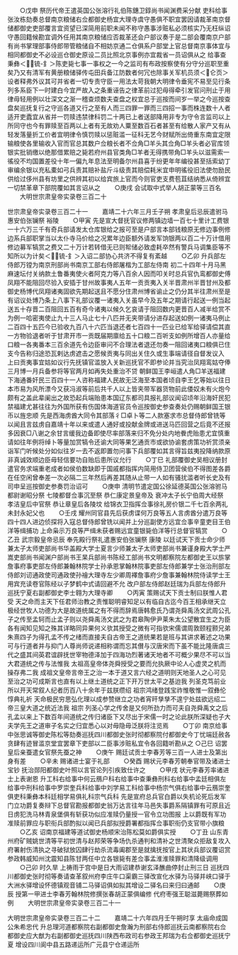 <!-- { "loadSidebar": true } -->
　　○戊申  祭历代帝王遣英国公张溶行礼伯陈鏸卫錞尚书闻渊费采分献  吏科给事张汝栋劾奏总督南京粮储右佥都御史杨宜大理寺虞守愚俱不职宜罢因请裁革南京督储都御史吏部覆言宜资望已深简用前职未闻不称守愚事涉赃私必须核实乃无枉纵诏守愚回籍候勘宜调外任用其南京粮储应否裁革还会户部议奏于是二部会覆南京户部有尚书掌理部事侍郎带管粮储自不相妨京通二仓俱系户部堂上官总督南京事体宜与相同都御史不必设巡仓御史原设二员比照北京事例亦宜裁省一员诏俱从之  给事查秉彝＜锍-釒＞陈吏毙七事一事权之一今之监司有布政按察使有分守分巡职至重矣乃又有清军有黄册粮储驿传屯田兵备江防数者何冗也除事关军机员须＜仑页＞设者释弗外议其可并省者一切专责守臣一用法太苛我朝大明律令垂宪不易至见行条列多系臣下一时建白今宜严故入之条重诬告之律革前过犯毋得牵引发官问刑止于用律毋轻用例以壮深文之渐一稽查烦数夫查盘之权宜总于巡按而间岁一举之今巡按查盘矣巡抚复行之守巡各道又行之至有人而三四罪一罪而三四招一事而株连数十人者适开吏蠹宜从省并一罚赎违禁律科罚二十两已上者送部降用非专为守令言监司以上所同守也今有罪赎至百两以上者有无故劝人粟至数百石者甚至有给散人家产又有从轻发落量折工价者宜明律令慎罚赎以惩赃滥一征科无艺今财赋所出倚重东南宜定限输粮使各里输收入官而官总其数户佥粮长者不佥角□羊头其佥角□羊头者必官库领银实批销缴以绝那借累赔之毙若府州县官类角□羊者无得携带角□羊头以滋需索一徭役不均国置差役十年一偏九年息法至明备尔州县喜于纷更年年编役甚至括索幼丁审编余银以充私橐如弓兵责其赔补盐斤斗级责其赔偿耗米宜申明徭役旧法使勿励民  供给过侈州县有坊里之供辨其初以给宾旅上官而今则官吏支费苞苴结纳悉从倚辨宜一切禁革章下部院覆如其言诏从之
　　○庚戌  会试取中式举人胡正蒙等三百名
　　大明世宗肃皇帝实录卷三百二十


世宗肃皇帝实录卷三百二十一
　　嘉靖二十六年三月壬子朔  孝肃皇后忌辰遣驸马惠安伯张镧祭  裕陵
　　○甲寅  先是宣大督抚官议修两镇边墙一百七十里计工费银一十六万三千有奇兵部请发太仓库银给之报可至是户部言本部钱粮原无修边事例修边系兵部职掌当以太仆寺马价给之况累年边臣额外请发军饷银两以百二十万计借用修边募军犒赏之费又二十万计若转借无已则帤储必致虚耗卒然有警兵马调集臣等不知所以为计矣＜锍-釒＞入诏二部协心共济不得复有紊越
　　○乙卯  升兵部左侍郎万镗为南京刑部尚书南京工部右侍郎屠楷为工部左侍南  初二十四年十月马黑麻速坛付关纳款土鲁番夷使火者阿克力等八百余人因而叩关时总兵官仇鸾都御史傅凤翔不能阻回尽验入安插于甘州故事夷人五年一贡贡夷入关半晋肃州半晋甘州及都御史杨博代凤翔诸夷固欲先期起送且不愿分住肃州博省谕止之仍分其半往肃州至是有诏议处博乃条上八事下礼部议覆一诸夷入关虽早今及五年之期请行起送一例当起送五十存晋二百阻回五百有奇今诸夷以候久乞哀请于阻回数内更晋百人减半给赏不为例一哈密夷使止九十三人马止七十八匹并无夹带请分进存起送如例一诸夷马例止二百四十五匹今已验收九百八十六匹当退还者七百四十一匹业已给军给驿请偿其直一方物验退者听于甘肃开市一贡既届期廪给五十口粮二百听支如例所增百人亦量给口粮一各夷番本三百余道先令边臣审问不合理法者退还勿奏一阻回诸夷口粮俱已住支今告称归途恐瓦剌达虏遮击之愿候贡夷与同出关住久或生事端请径自督发议入  上曰贡夷事宜姑如议行先抚镇官滥放入关新巡抚官不即参论并当究治凤翔鸾姑夺俸三月博一月兵备参将等官两月如再失处重治不贷  朝鲜国王李峘遣人角□羊送福建下海通番奸民三百四十一人咨称福建人民故无泛海至本国者顷自李王乞等始以往日本市易为风所漂今又获冯淑等前后共千人以上皆夹带军器货物前此倭奴未有火炮今颇有之盖此辈阑出之故恐起兵端贻患本国辽东都司具报礼部议闻诏顷年沿海奸民犯禁福建尤甚往往为外国所获有伤国体海道官员令巡按御史参查奏处仍赐朝鲜国王银币以旌忠顺  先是西海虏酋大同令其部落彳□卓卜等二人款塞求市总督侍郎曾铣等以闻且言兹虏自嘉靖十年以来或遣人通好或投献金牌或进送马匹回营之后竟不还报多因衰□八谢之余甘言缓我边备即使尽率部落来归不免分处内地餋虎贻患尤宜慎重请如往年例将绰卜等量加赏犒令还谕大同等果乞通贡市或欲协谕套虏策功祈赏须亲诣军门听候处分如似往岁一去不返即置勿问事下兵部覆如其言得旨兹夷投降纳款原非真诚效顺边臣毋轻信要功自贻后患所议允行
　　○丁巳  礼部覆御史吴相议册封遣官务求端重老成者如侯伯数缺即于国戚都指挥内简用侍卫团营侯伯不得图差各爵在任空闲曾奉差一次必隔二三年然后再差其随从止带一人如有骚扰滥者听长史及有司申呈巡按御史参奏罚治诏可
　　○庚申  清明节遣定国公徐延德英国公张溶驸马都尉谢昭分祭  七陵都督佥事沉至祭  恭仁康定景皇帝及  衰冲太子长宁伯周大经祭  孝洁皇后中官祭  恭让章皇后各陵坟  给锦衣卫指挥佥事徐礼房价银二千七百余两礼未封永妃父也
　　○壬戌  耀州同官县先后获虏谍何万良等五人言虏酋分遣万良等四十四人进边侦探将入寇总督侍郎曾铣以闻并上分巡副使方远宜佥事辛童吏目王伯洋等缉捕功  上命枭示万良等严缉未获者赐远宜童银毙伯洋等行总督官犒赏
　　○乙丑  武宗毅皇帝忌辰  奉先殿行祭礼遣惠安伯张镧祭  康陵  以廷试天下贡士命少师兼太子太师吏部尚书华盖殿大学士夏言少师兼太子太师吏部尚书兼谨身殿大学士严嵩吏部尚书闻渊户部尚书王杲兵部尚书陈经工部尚书文明都察院左都御史王以旂掌詹事府事吏部左侍郎兼翰林院学士孙承恩掌翰林院事吏部左侍郎兼学士张治刑部左侍郎刘讱通政使司通政使孙禬大理寺左少卿周襗詹事府少詹事兼翰林院侍读学士王用宾充读卷官陈经以子梦鹤中式请回避不允  改户部左侍郎赵廷瑞为兵部左侍郎升巡抚宁夏右副都御史李士翱为大理寺卿
　　○丙寅  策赐试天下贡士制曰朕惟人君受  天之命而主天下任君师治教之责惟聪明睿知足以有临自古迄今百王相承继天立极经世牧人功德为大是故道统属之有不得而辞焉唐韩愈氏乃谓尧舜禹汤文武周公孔子之传至孟轲而止孟子则以尧舜禹汤文武之为君皋陶伊尹莱朱太公望散宜生之为臣各有闻知见知之殊其详略同异果何义欤其授受之微有可指欤宋儒谓周敦颐程颢兄弟朱熹四子为得孔孟不传之绪而直接夫自古帝王之道统果若是班与其讲求著述之功果可与行道者并与抑门人尊尚师说递相称谓而忘其儧与汉唐宋而下虽不能比隆唐虞三代之盛其间英君谊辟抚世宰物德泽加于四海功烈著诸天地者不可概少果尽不可以当大君道统之传与法惟我  太祖高皇帝体尧舜授受之要而允执厥中论人心虚灵之机而操存弗二我  成祖文皇帝言帝王之治一本于道又言六经之道明则天地圣人之心可见至治之功可成斯言也直有以上继土道统之正下开万世太平之基迨我  列圣克笃前业所以开天常叙人纪者历百八十余年于兹朕缵绍  祖宗鸿绪登践宝祚惟敬惟一叙彝伦惇典礼祈  天命极民穷思弘化理以成参赞继立之功者宵旰孳孳不遑宁处兹欲远绍二帝三皇大道之统近法我  祖宗  列圣心学之传舍是又何所劲力而可夫自尧舜禹文之后孔孟以来上下数百年间道统之传归诸臣下又尽出于宋儒一时之论此朕所深疑也子大夫学先王之道审子名实之归宜悉心以对毋隐毋泛朕将注览焉
　　○丁卯  南京给事中张思诚等御史陈松等劾奏巡抚四川都御史张时彻都察院付都御史今丁忧端廷赦各贪肆有迹冒滥京堂宜罢章下吏部以二臣事涉赃私宜令各回籍听勘从之
○己巳  诏罢  皇后亲蚕遣女官祭先蚕之神
　　○庚午  赐廷试贡士李春芳等三百一人进士及第出身有差
　　○辛未  赐诸进士宴于礼部
　　○癸酉  赐状元李春芳朝奉官带及诸进士宝钞  抚治郧阳都御史叶照以言官论列引疾致仕许之
　　○甲戌  状元李春芳率诸进士上表谢恩  升工科右给事中何云鴈户科右给事中查秉彝刑科右给事中孟廷相俱左给事中刑科给事中罗崇奎兵科给事中刘学易工科给事中杨宗气俱右给事中云鴈崇奎俱吏科秉彝本科廷相学易俱礼科宗气兵科  先是宣府总兵官白爵以失机论死后发军门立功爵复奏辩下总督官勘报都御史翁万达言往年马邑失事爵系隔镇罪有可原且近日虏犯洗马林青泉堡俱有斩获功似应准赎仍量授一官令立功图报  上以爵既有军功准赎前罪应与职衔兵部酌拟以闻已兵部拟授爵署都指挥佥事职衔仍支官带小旗粮
　　○乙亥  诏南京福建等道试御史杨顺宋治陈松莫如爵俱实授
　　○丁丑  山东青州府矿贼姚世清等平初世清与赵邦荣等争场仇杀通判和清补之世清聚众拒敌复攻入府署射伤清执之寻破狱放囚肆行劫杀流毒阖郡至是就擒抚按官上其状兵部议覆诏赏参政韩威知州沈震知县陈甘两任中立各银毙有差佥事孟淮淮赎罪和清降级调用
　　○己卯  时久旱  上祷雨于宫中是日大雨诏建恭谢玄泽醮曲停封止刑三日  巡抚四川都御史张时彻等奏请查革叙州府李庄牛口渠霸三驿改宣化水驿为马驿并峡口驿于大洲水驿增设怀德镇观音铺二马驿诏俱如拟其增设二驿名曰来归曰通邮
　　○庚辰  授第一甲进士李春芳翰林院修撰张春胡正蒙俱编修  代府枣强王聪滋薨赐祭葬如例
　　大明世宗肃皇帝实录卷三百二十一


大明世宗肃皇帝实录卷三百二十二
　　嘉靖二十六年四月壬午朔时享  太庙命成国公朱希忠代  升总理河道都察院右副都御史詹瀚为刑部右侍郎巡抚云南都察院右佥都御史应大猷为右副都御史巡抚四川陕西布政司右参政王邦瑞为右佥都御史巡抚宁夏  增设四川阆中县五路递运所广元县宁仓递运所
